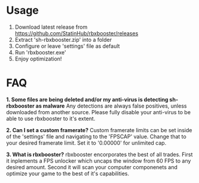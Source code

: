 # Usage
  1. Download latest release from https://github.com/StatinHub/rbxbooster/releases
  2. Extract 'sh-rbxbooster.zip' into a folder
  3. Configure or leave 'settings' file as default
  4. Run 'rbxbooster.exe'
  5. Enjoy optimization!
  
 # FAQ
  **1. Some files are being deleted and/or my anti-virus is detecting sh-rbxbooster as malware**
 Any detections are always false positives, unless downloaded from another source. Please fully disable your anti-virus to be able to use rbxbooster to it's extent.
 
  **2. Can I set a custom framerate?**
Custom framerate limits can be set inside of the 'settings' file and navigating to the 'FPSCAP' value. Change that to your desired framerate limit. Set it to '0.00000' for unlimited cap.

  **3. What is rbxbooster?**
 rbxbooster encorporates the best of all trades. First it inplements a FPS unlocker which uncaps the window from 60 FPS to any desired amount. Second it will scan your computer componenets and optimize your game to the best of it's capabilities.
